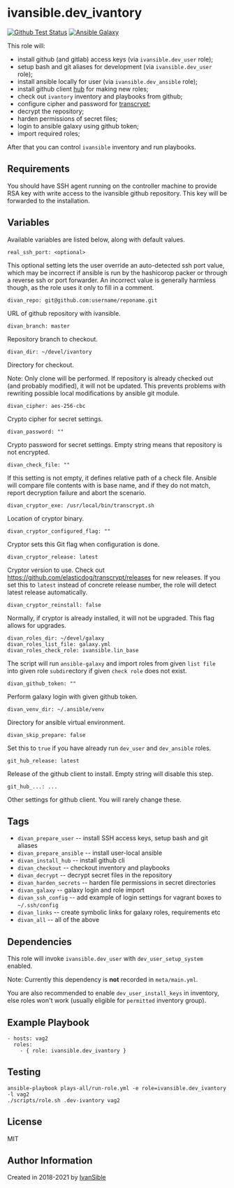 # ivansible.dev_ivantory

[![Github Test Status](https://github.com/ivansible/dev-ivantory/workflows/test/badge.svg?branch=master)](https://github.com/ivansible/dev-ivantory/actions)
[![Ansible Galaxy](https://img.shields.io/badge/galaxy-ivansible.dev__ivantory-68a.svg?style=flat)](https://galaxy.ansible.com/ivansible/dev_ivantory/)

This role will:

- install github (and gitlab) access keys (via `ivansible.dev_user` role);
- setup bash and git aliases for development (via `ivansible.dev_user` role);
- install ansible locally for user (via `ivansible.dev_ansible` role);
- install github client [hub](https://github.com/github/hub) for making new roles;
- check out `ivantory` inventory and playbooks from github;
- configure cipher and password for
  [transcrypt](https://github.com/elasticdog/transcrypt);
- decrypt the repository;
- harden permissions of secret files;
- login to ansible galaxy using github token;
- import required roles;

After that you can control `ivansible` inventory and run playbooks.


## Requirements

You should have SSH agent running on the controller machine to provide
RSA key with write access to the ivansible github repository.
This key will be forwarded to the installation.


## Variables

Available variables are listed below, along with default values.

    real_ssh_port: <optional>
This optional setting lets the user override an auto-detected ssh port value,
which may be incorrect if ansible is run by the hashicorop packer or through
a reverse ssh or port forwarder. An incorrect value is generally harmless
though, as the role uses it only to fill in a comment.

    divan_repo: git@github.com:username/reponame.git

URL of github repository with ivansible.

    divan_branch: master

Repository branch to checkout.

    divan_dir: ~/devel/ivantory

Directory for checkout.

Note: Only clone will be performed. If repository is already checked out
(and probably modified), it will not be updated. This prevents problems
with rewriting possible local modifications by ansible git module.


    divan_cipher: aes-256-cbc

Crypto cipher for secret settings.

    divan_password: ""

Crypto password for secret settings.
Empty string means that repository is not encrypted.

    divan_check_file: ""

If this setting is not empty, it defines relative path of a check file.
Ansible will compare file contents with is base name, and if they do not
match, report decryption failure and abort the scenario.


    divan_cryptor_exe: /usr/local/bin/transcrypt.sh
Location of cryptor binary.

    divan_cryptor_configured_flag: ""
Cryptor sets this Git flag when configuration is done.

    divan_cryptor_release: latest

Cryptor version to use. Check out
https://github.com/elasticdog/transcrypt/releases
for new releases.
If you set this to `latest` instead of concrete release number, the role
will detect latest release automatically.

    divan_cryptor_reinstall: false

Normally, if cryptor is already installed, it will not be upgraded.
This flag allows for upgrades.


    divan_roles_dir: ~/devel/galaxy
    divan_roles_list_file: galaxy.yml
    divan_roles_check_role: ivansible.lin_base

The script will run `ansible-galaxy` and import roles from given `list file`
into given role `subdir`ectory if given `check role` does not exist.


    divan_github_token: ""

Perform galaxy login with given github token.


    divan_venv_dir: ~/.ansible/venv

Directory for ansible virtual environment.


    divan_skip_prepare: false

Set this to `true` if you have already run `dev_user` and `dev_ansible` roles.

    git_hub_release: latest

Release of the github client to install. Empty string will disable this step.

    git_hub_...: ...

Other settings for github client. You will rarely change these.


## Tags

- `divan_prepare_user` -- install SSH access keys, setup bash and git aliases
- `divan_prepare_ansible` -- install user-local ansible
- `divan_install_hub` -- install github cli
- `divan_checkout` -- checkout inventory and playbooks
- `divan_decrypt` -- decrypt secret files in the repository
- `divan_harden_secrets` -- harden file permissions in secret directories
- `divan_galaxy` -- galaxy login and role import
- `divan_ssh_config` -- add example of login settings for vagrant boxes
                        to `~/.ssh/config`
- `divan_links` -- create symbolic links for galaxy roles, requirements etc
- `divan_all` -- all of the above


## Dependencies

This role will invoke `ivansible.dev_user` with `dev_user_setup_system` enabled.

Note: Currently this dependency is **not** recorded in `meta/main.yml`.

You are also recommended to enable `dev_user_install_keys` in inventory,
else roles won't work (usually eligible for `permitted` inventory group).


## Example Playbook

    - hosts: vag2
      roles:
        - { role: ivansible.dev_ivantory }


## Testing

    ansible-playbook plays-all/run-role.yml -e role=ivansible.dev_ivantory -l vag2
    ./scripts/role.sh .dev-ivantory vag2


## License

MIT


## Author Information

Created in 2018-2021 by [IvanSible](https://github.com/ivansible)
